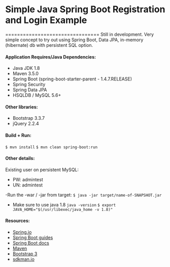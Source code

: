 # Simple Java Spring Boot Registration and Login Example
================================
Still in development. Very simple concept to try out using Spring Boot, Data JPA, in-memory (hibernate) db with persistent SQL option.

#### Application Requires/Java Dependencies:
- Java JDK 1.8
- Maven 3.5.0
- Spring Boot (spring-boot-starter-parent - 1.4.7.RELEASE)
- Spring Security
- Spring Data JPA
- HSQLDB / MySQL 5.6+

#### Other libraries:
- Bootstrap 3.3.7
- jQuery 2.2.4

#### Build + Run:
`$ mvn install`
`$ mvn clean spring-boot:run`

#### Other details:
Existing user on persistent MySQL:
- PW: admintest
- UN: admintest

-Run the -war / -jar from target:
`$ java -jar target/name-of-SNAPSHOT.jar`

- Make sure to use java 1.8
`java -version`
`$ export JAVA_HOME="$(/usr/libexec/java_home -v 1.8)"`

#### Resources:
- [Spring.io](https://spring.io/)
- [Spring Boot guides](https://spring.io/guides/gs/spring-boot/)
- [Spring Boot docs](https://docs.spring.io/spring-boot/docs/current/reference/html/)
- [Maven](https://maven.apache.org/)
- [Bootstrap 3](http://getbootstrap.com)
- [sdkman.io](http://sdkman.io/)